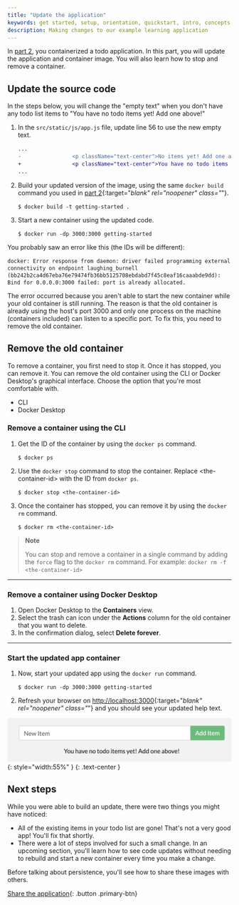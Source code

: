 ```yaml
---
title: "Update the application"
keywords: get started, setup, orientation, quickstart, intro, concepts, containers, docker desktop
description: Making changes to our example learning application
---
```


In [part 2](./02_our_app.md), you containerized a todo application. In this part, you will update the application and container image. You will also learn how to stop and remove a container.

## Update the source code

In the steps below, you will change the "empty text" when you don't have any todo list items to "You have no todo items yet! Add one above!"


1. In the `src/static/js/app.js` file, update line 56 to use the new empty text.

    ```diff
    ...
    -                <p className="text-center">No items yet! Add one above!</p>
    +                <p className="text-center">You have no todo items yet! Add one above!</p>
    ...
    ```

2. Build your updated version of the image, using the same `docker build` command you used in [part 2](./02_our_app.md/#build-the-apps-container-image){:target="_blank" rel="noopener" class="_"}.

    ```console
    $ docker build -t getting-started .
    ```

3. Start a new container using the updated code.

    ```console
    $ docker run -dp 3000:3000 getting-started
    ```

You probably saw an error like this (the IDs will be different):

```console
docker: Error response from daemon: driver failed programming external connectivity on endpoint laughing_burnell 
(bb242b2ca4d67eba76e79474fb36bb5125708ebdabd7f45c8eaf16caaabde9dd): Bind for 0.0.0.0:3000 failed: port is already allocated.
```

The error occurred because you aren't able to start the new container while your old container is still running. The reason is that the old container is already using the host's port 3000 and only one process on the machine (containers included) can listen to a specific port. To fix this, you need to remove the old container.

## Remove the old container

To remove a container, you first need to stop it. Once it has stopped, you can remove it. You can remove the old container using the CLI or Docker Desktop's graphical interface. Choose the option that you're most comfortable with.

<ul class="nav nav-tabs">
  <li class="active"><a data-toggle="tab" data-target="#cli">CLI</a></li>
  <li><a data-toggle="tab" data-target="#gui">Docker Desktop</a></li>
</ul>
<div class="tab-content">
<div id="cli" class="tab-pane fade in active" markdown="1">

### Remove a container using the CLI

1. Get the ID of the container by using the `docker ps` command.

    ```console
    $ docker ps
    ```

2. Use the `docker stop` command to stop the container. Replace &lt;the-container-id&gt; with the ID from `docker ps`.

    ```console
    $ docker stop <the-container-id>
    ```

3. Once the container has stopped, you can remove it by using the `docker rm` command.

    ```console
    $ docker rm <the-container-id>
    ```

>**Note**
>
>You can stop and remove a container in a single command by adding the `force` flag to the `docker rm` command. For example: `docker rm -f <the-container-id>`

<hr>
</div>
<div id="gui" class="tab-pane fade" markdown="1">

### Remove a container using Docker Desktop

1. Open Docker Desktop to the **Containers** view.
2. Select the trash can icon under the **Actions** column for the old container that you want to delete.
3. In the confirmation dialog, select **Delete forever**.

<hr>
</div>
</div>

### Start the updated app container

1. Now, start your updated app using the `docker run` command.

    ```console
    $ docker run -dp 3000:3000 getting-started
    ```

2. Refresh your browser on [http://localhost:3000](http://localhost:3000){:target="_blank" rel="noopener" class="_"} and you should see your updated help text.

![Updated application with updated empty text](images/todo-list-updated-empty-text.png){: style="width:55%" }
{: .text-center }

## Next steps

While you were able to build an update, there were two things you might have noticed:

- All of the existing items in your todo list are gone! That's not a very good app! You'll fix that
shortly.
- There were a lot of steps involved for such a small change. In an upcoming section, you'll learn
how to see code updates without needing to rebuild and start a new container every time you make a change.

Before talking about persistence, you'll see how to share these images with others.

[Share the application](04_sharing_app.md){: .button .primary-btn}
